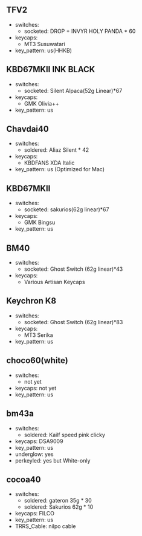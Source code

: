 ## TFV2
  - switches:
    - socketed: DROP + INVYR HOLY PANDA * 60
  - keycaps: 
    - MT3 Susuwatari
  - key_pattern: us(HHKB)

## KBD67MKII INK BLACK
  - switches:
    - socketed: Silent Alpaca(52g Linear)*67
  - keycaps: 
    - GMK Olivia++
  - key_pattern: us

## Chavdai40
  - switches:
    - soldered: Aliaz Silent * 42
  - keycaps: 
    - KBDFANS XDA Italic
  - key_pattern: us (Optimized for Mac)

## KBD67MKII 
  - switches:
    - socketed: sakurios(62g linear)*67
  - keycaps: 
    - GMK Bingsu
  - key_pattern: us

## BM40
  - switches:
    - socketed: Ghost Switch (62g linear)*43
  - keycaps:
    - Various Artisan Keycaps

## Keychron K8
  - switches:
    - socketed: Ghost Switch (62g linear)*83
  - keycaps: 
    - MT3 Serika
  - key_pattern: us

## choco60(white)
  - switches:
    - not yet
  - keycaps: not yet
  - key_pattern: us

## bm43a
  - switches:
    - soldered: Kailf speed pink clicky
  - keycaps: DSA9009
  - key_pattern: us
  - underglow: yes
  - perkeyled: yes but White-only

## cocoa40
  - switches:
    - soldered: gateron 35g * 30
    - soldered: Sakurios 62g * 10
  - keycaps: FILCO
  - key_pattern: us
  - TRRS_Cable: nilpo cable
